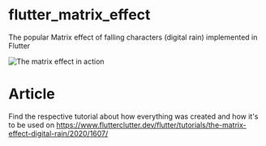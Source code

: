 # flutter_matrix_effect

The popular Matrix effect of falling characters (digital rain) implemented in Flutter

![The matrix effect in action](https://www.flutterclutter.dev/wp-content/uploads/2020/09/flutter-matrix-effect-animation.gif)

# Article

Find the respective tutorial about how everything was created and how it's to be used on https://www.flutterclutter.dev/flutter/tutorials/the-matrix-effect-digital-rain/2020/1607/